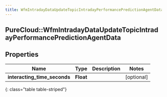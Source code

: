 ```yaml
---
title: WfmIntradayDataUpdateTopicIntradayPerformancePredictionAgentData
---
```

## PureCloud::WfmIntradayDataUpdateTopicIntradayPerformancePredictionAgentData

## Properties

|Name | Type | Description | Notes|
|------------ | ------------- | ------------- | -------------|
| **interacting_time_seconds** | **Float** |  | [optional] |
{: class="table table-striped"}


